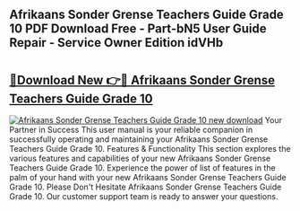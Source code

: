 ## Afrikaans Sonder Grense Teachers Guide Grade 10 PDF Download Free - Part-bN5 User Guide Repair - Service Owner Edition idVHb

# <h2><a href="http://bc64301.oget.top/?id=Afrikaans+Sonder+Grense+Teachers+Guide+Grade+10">🔗Download New 👉🔴 Afrikaans Sonder Grense Teachers Guide Grade 10</a></h2>

[![Afrikaans Sonder Grense Teachers Guide Grade 10 new download](https://i.imgur.com/5g1atiW.png)](http://bc64301.oget.top/?id=Afrikaans+Sonder+Grense+Teachers+Guide+Grade+10)
Your Partner in Success This user manual is your reliable companion in successfully operating and maintaining your Afrikaans Sonder Grense Teachers Guide Grade 10. Features & Functionality This section explores the various features and capabilities of your new Afrikaans Sonder Grense Teachers Guide Grade 10. Experience the power of list of features in the palm of your hand with your new Afrikaans Sonder Grense Teachers Guide Grade 10. Please Don't Hesitate Afrikaans Sonder Grense Teachers Guide Grade 10. Our customer support team is ready to answer your questions.
